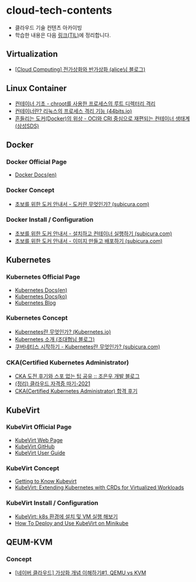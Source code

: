 # cloud-tech-contents

- 클라우드 기술 컨텐츠 아카이빙
- 학습한 내용은 다음 [링크(TIL)](https://til.sieumn.com/virtualization)에 정리합니다.

## Virtualization 

- [[Cloud Computing] 전가상화와 반가상화 (alice님 블로그)](https://m.blog.naver.com/alice_k106/220218878967)

## Linux Container

- [컨테이너 기초 - chroot를 사용한 프로세스의 루트 디렉터리 격리](https://www.44bits.io/ko/post/change-root-directory-by-using-chroot)
- [컨테이너란? 리눅스의 프로세스 격리 기능 (44bits.io)](https://www.44bits.io/ko/keyword/linux-container#리눅스-네임스페이스linux-namespace)
- [흔들리는 도커(Docker)의 위상 - OCI와 CRI 중심으로 재편되는 컨테이너 생태계(삼성SDS)](https://post.naver.com/viewer/postView.nhn?volumeNo=28882881)

## Docker

### Docker Official Page

- [Docker Docs(en)](https://docs.docker.com)

### Docker Concept

- [초보를 위한 도커 안내서 - 도커란 무엇인가? (subicura.com)](https://subicura.com/2017/01/19/docker-guide-for-beginners-1.html)

### Docker Install / Configuration

- [초보를 위한 도커 안내서 - 설치하고 컨테이너 실행하기 (subicura.com)](https://subicura.com/2017/01/19/docker-guide-for-beginners-2.html)
- [초보를 위한 도커 안내서 - 이미지 만들고 배포하기 (subicura.com)](https://subicura.com/2017/02/10/docker-guide-for-beginners-create-image-and-deploy.html)

## Kubernetes

### Kubernetes Official Page

- [Kubernetes Docs(en)](https://kubernetes.io/docs/home/)
- [Kubernetes Docs(ko)](https://kubernetes.io/ko/docs/)
- [Kubernetes Blog](https://kubernetes.io/blog/)

### Kubernetes Concept

- [Kubernetes란 무엇인가? (Kubernetes.io)](https://kubernetes.io/ko/docs/concepts/overview/what-is-kubernetes/)
- [Kubernetes 소개 (조대협님 블로그)](https://bcho.tistory.com/1255)
- [쿠버네티스 시작하기 - Kubernetes란 무엇인가? (subicura.com)](https://subicura.com/2019/05/19/kubernetes-basic-1.html)

### CKA(Certified Kubernetes Administrator)

- [CKA 도전 후기와 스포 없는 팁 공유 :: 조은우 개발 블로그](https://jonnung.dev/kubernetes/2020/08/24/cka-challenge-and-spoiler-free-tips/)
- [(정리) 클라우드 자격증 따기-2021](https://brunch.co.kr/@topasvga/1534)
- [CKA(Certified Kubernetes Administrator) 합격 후기](https://hyanghope.tistory.com/576)

## KubeVirt

### KubeVirt Official Page

- [KubeVirt Web Page](https://kubevirt.io/)
- [KubeVirt GitHub](https://github.com/kubevirt/kubevirt)
- [KubeVirt User Guide](https://kubevirtlegacy.gitbook.io/user-guide/)

### KubeVirt Concept

- [Getting to Know Kubevirt](https://kubernetes.io/blog/2018/05/22/getting-to-know-kubevirt/)
- [KubeVirt: Extending Kubernetes with CRDs for Virtualized Workloads](https://kubernetes.io/blog/2018/07/27/kubevirt-extending-kubernetes-with-crds-for-virtualized-workloads/)

### KubeVirt Install / Configuration

- [KubeVirt: k8s 환경에 설치 및 VM 실행 해보기](https://yjwang.tistory.com/149)
- [How To Deploy and Use KubeVirt on Minikube](https://computingforgeeks.com/how-to-deploy-and-use-kubevirt-on-minikube/)

## QEUM-KVM

### Concept

- [[네이버 클라우드] 가상화 개념 이해하기#1, QEMU vs KVM](https://medium.com/naver-cloud-platform/네이버클라우드-기술-경험-가상화-개념-이해하기-1-qemu-vs-kvm-962113641799)